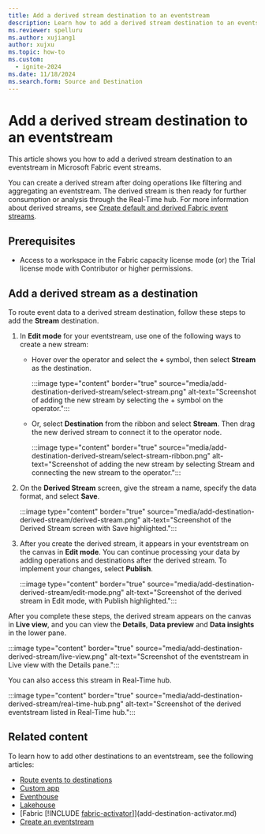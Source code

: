 ```yaml
---
title: Add a derived stream destination to an eventstream
description: Learn how to add a derived stream destination to an eventstream.
ms.reviewer: spelluru
ms.author: xujiang1
author: xujxu
ms.topic: how-to
ms.custom:
  - ignite-2024
ms.date: 11/18/2024
ms.search.form: Source and Destination
---
```


# Add a derived stream destination to an eventstream

This article shows you how to add a derived stream destination to an eventstream in Microsoft Fabric event streams.

You can create a derived stream after doing operations like filtering and aggregating an eventstream. The derived stream is then ready for further consumption or analysis through the Real-Time hub. For more information about derived streams, see [Create default and derived Fabric event streams](create-default-derived-streams.md).

## Prerequisites

- Access to a workspace in the Fabric capacity license mode (or) the Trial license mode with Contributor or higher permissions. 

## Add a derived stream as a destination

To route event data to a derived stream destination, follow these steps to add the **Stream** destination.

1. In **Edit mode** for your eventstream, use one of the following ways to create a new stream:

   - Hover over the operator and select the **+** symbol, then select **Stream** as the destination.

     :::image type="content" border="true" source="media/add-destination-derived-stream/select-stream.png" alt-text="Screenshot of adding the new stream by selecting the + symbol on the operator.":::

   - Or, select **Destination** from the ribbon and select **Stream**. Then drag the new derived stream to connect it to the operator node.

     :::image type="content" border="true" source="media/add-destination-derived-stream/select-stream-ribbon.png" alt-text="Screenshot of adding the new stream by selecting Stream and connecting the new stream to the operator.":::

1. On the **Derived Stream** screen, give the stream a name, specify the data format, and select **Save**.

   :::image type="content" border="true" source="media/add-destination-derived-stream/derived-stream.png" alt-text="Screenshot of the Derived Stream screen with Save highlighted.":::

1. After you create the derived stream, it appears in your eventstream on the canvas in **Edit mode**. You can continue processing your data by adding operations and destinations after the derived stream. To implement your changes, select **Publish**.

   :::image type="content" border="true" source="media/add-destination-derived-stream/edit-mode.png" alt-text="Screenshot of the derived stream in Edit mode, with Publish highlighted.":::

After you complete these steps, the derived stream appears on the canvas in **Live view**, and you can view the **Details**, **Data preview** and **Data insights** in the lower pane.

:::image type="content" border="true" source="media/add-destination-derived-stream/live-view.png" alt-text="Screenshot of the eventstream in Live view with the Details pane.":::

You can also access this stream in Real-Time hub.

:::image type="content" border="true" source="media/add-destination-derived-stream/real-time-hub.png" alt-text="Screenshot of the derived eventstream listed in Real-Time hub.":::

## Related content 

To learn how to add other destinations to an eventstream, see the following articles: 

- [Route events to destinations ](add-manage-eventstream-destinations.md)
- [Custom app](add-destination-custom-app.md)
- [Eventhouse](add-destination-kql-database.md)
- [Lakehouse](add-destination-lakehouse.md)
- [Fabric [!INCLUDE [fabric-activator](../includes/fabric-activator.md)]](add-destination-activator.md)
- [Create an eventstream](create-manage-an-eventstream.md)
